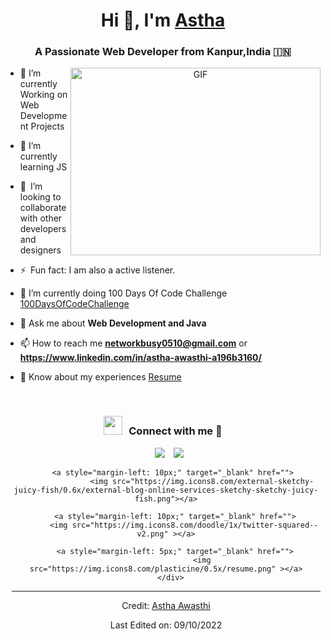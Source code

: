 
<!---
AsthaAwasthi0510/AsthaAwasthi0510 is a ✨ special ✨ repository because its `README.md` (this file) appears on your GitHub profile.
You can click the Preview link to take a look at your changes.
--->
<h1 align="center">Hi 👋, I'm <a href="https://github.com/AsthaAwasthi0510" target="blank">
Astha</a></h1>
<h3 align="center">A Passionate Web Developer from Kanpur,India &#127470;&#127475</h3>





<a target="_blank" align="center">
  <img align="right" top="500" height="300" width="400" alt="GIF" src="https://media.giphy.com/media/SWoSkN6DxTszqIKEqv/giphy.gif">
</a>

- 🔭 I’m currently Working on Web Development Projects
- 🌱 I’m currently learning JS
- 👯 I’m looking to collaborate with other developers and designers 
- ⚡ Fun fact: I am also a active listener. 
- 🌱 I’m currently doing 100 Days Of Code Challenge <a href="https://github.com/AsthaAwasthi0510/100daysofcodechallenge" target="blank">100DaysOfCodeChallenge</a>


- 💬 Ask me about **Web Development and Java**

- 📫 How to reach me **networkbusy0510@gmail.com** or **https://www.linkedin.com/in/astha-awasthi-a196b3160/**

- 📄 Know about my experiences <a href="" target="blank">Resume</a>
<br/>
<h3 align="center" > <img src="https://media.giphy.com/media/iY8CRBdQXODJSCERIr/giphy.gif" width="30" height="30" style="margin-right: 10px;">Connect with me 🤝 </h3>

<p align="center">

 <div align="center"  class="icons-social" style="margin-left: 10px;">
        <a style="margin-left: 10px;"  target="_blank" href="https://www.linkedin.com/in/astha-awasthi-a196b3160/">
			<img src="https://img.icons8.com/doodle/40/000000/linkedin--v2.png"></a>
        <a style="margin-left: 10px;" target="_blank" href="https://github.com/AsthaAwasthi0510">
		<img src="https://img.icons8.com/doodle/40/000000/github--v1.png"></a>
		
	   <a style="margin-left: 10px;" target="_blank" href="">
					<img src="https://img.icons8.com/external-sketchy-juicy-fish/0.6x/external-blog-online-services-sketchy-sketchy-juicy-fish.png"></a>
       
		<a style="margin-left: 10px;" target="_blank" href="">
			<img src="https://img.icons8.com/doodle/1x/twitter-squared--v2.png" ></a>
		
		<a style="margin-left: 5px;" target="_blank" href="">
					<img src="https://img.icons8.com/plasticine/0.5x/resume.png" ></a>
      </div>

</p>


---

Credit: [Astha Awasthi](https://github.com/AsthaAwasthi0510)

Last Edited on: 09/10/2022
